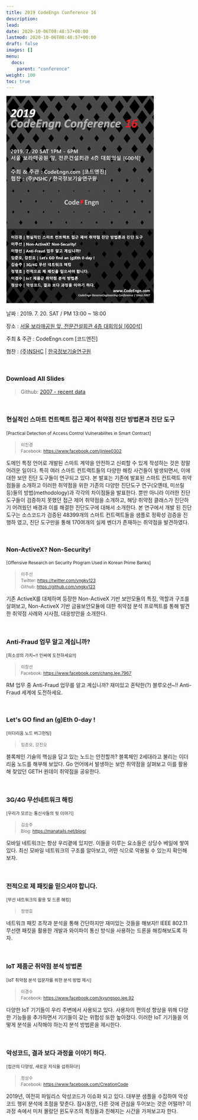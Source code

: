 ```yaml
---
title: 2019 CodeEngn Conference 16
description: 
lead: 
date: 2020-10-06T08:48:57+00:00
lastmod: 2020-10-06T08:48:57+00:00
draft: false
images: []
menu:
  docs:
    parent: "conference"
weight: 100
toc: true
---
```


<img class="img-fluid lazyload blur-up border-0" data-sizes=auto src=codeengn_conference_16_poster.png alt=Rectangle>


날짜 : 2019. 7. 20. SAT / PM 13:00 ~ 18:00 

장소 : <a href='https://map.naver.com/local/siteview.nhn?code=19039533' target='_blank'>서울 보라매공원 앞, 전문건설회관 4층 대회의실 [600석]</a>

주최 & 주관 : CodeEngn.com [코드엔진] &nbsp;

협찬 : <a href='https://www.nshc.net' target='_blank'>(주)NSHC</a> | <a href='https://kitri.re.kr' target='_blank'>한국정보기술연구원</a>

<br />

### Download All Slides

> Github: <a href='https://github.com/codeengn/codeengn-conference' target='_blank'>2007 - recent data</a>

<br />

### 현실적인 스마트 컨트랙트 접근 제어 취약점 진단 방법론과 진단 도구

<small>[Practical Detection of Access Control Vulnerabilites in Smart Contract]</small>

> <small>이진경 <br />
> Facebook: <a href='https://www.facebook.com/jinlee0302' target='_blank'>https://www.facebook.com/jinlee0302</a></small>

도메인 특정 언어로 개발된 스마트 계약을 안전하고 신뢰할 수 있게 작성하는 것은 정말 어려운 일이다. 특히 여러 스마트 컨트랙트들의 다양한 해킹 사건들이 발생되면서, 이에 대한 보안 진단 도구들이 연구되고 있다. 본 발표는 기존에 발표된 스마트 컨트랙트 취약점들을 소개하고 이러한 취약점을 위한 기존의 다양한 진단도구 연구(오옌테, 미쓰릴 등)들의 방법(methodology)과 각각의 차이점들을 발표한다. 뿐만 아니라 이러한 진단도구들이 검증하지 못했던 접근 제어 취약점을 소개하고, 해당 취약점 클래스가 진단하기 어려웠던 배경과 이를 해결한 진단도구에 대해서 소개한다. 본 연구에서 개발 된 진단도구는 소스코드가 검증된 48399개의 스마트 컨트랙트들을 샘플로 정확성 검증을 진행하 였고, 진단 도구만을 통해 170여개의 실제 벤더가 존재하는 취약점을 발견하였다.

<br />

### Non-ActiveX? Non-Security!

<small>[Offensive Research on Security Program Used in Korean Prime Banks]</small>

> <small>이주선 <br />
> Twitter: <a href='https://twitter.com/vngkv123' target='_blank'>https://twitter.com/vngkv123</a> <br />
> Github: <a href='https://github.com/vngkv123' target='_blank'>https://github.com/vngkv123</a></small>

기존 ActiveX를 대체하며 등장한 Non-ActiveX 기반 보안모듈의 특징, 역할과 구조를 살펴보고, Non-ActiveX 기반 금융보안모듈에 대한 취약점 분석 프로젝트를 통해 발견한 취약점 사례와 시사점, 대응방안을 소개한다.

<br />

### Anti-Fraud 업무 알고 계십니까?

<small>[희소성의 가치~!! 인싸에 도전하세요!!]</small>

> <small>이창선 <br />
> Facebook: <a href='https://www.facebook.com/chang.lee.7967' target='_blank'>https://www.facebook.com/chang.lee.7967</a></small>

RM 업무 중 Anti-Fraud 업무를 알고 계십니까? 재미있고 혼탁한(?) 블루오션~!! Anti-Fraud 세계에 도전하세요.

<br />

### Let's GO find an (g)Eth 0-day !

<small>[이더리움 노드 버그헌팅]</small>

> <small>임준오, 강진오</small> <br />

블록체인 기술의 핵심을 담고 있는 노드는 안전할까? 블록체인 2세대라고 불리는 이더리움 노드를 해부해 보았다. Go 언어에서 발생하는 보안 취약점을 살펴보고 이를 활용해 찾았던 GETH 원데이 취약점을 공유한다.

<br />

### 3G/4G 무선네트워크 해킹

<small>[우리가 모르는 통신사들의 뒷 이야기]</small>

> <small>김승주 <br />
> Blog: <a href='https://manatails.net/blog/' target='_blank'>https://manatails.net/blog/</a></small>

모바일 네트워크는 항상 우리곁에 있지만. 이들을 이루는 요소들은 상당수 베일에 쌓여 있다. 최신 모바일 네트워크의 구조를 알아보고, 어떤 식으로 악용될 수 있는지 확인해 보자.

<br />

### 전적으로 제 패킷을 믿으셔야 합니다.

<small>[무선 네트워크의 활용 및 드론 해킹]</small>

> <small>정영호 <br /></small>

네트워크 패킷 조작과 분석을 통해 간단하지만 재미있는 것들을 해보자!! IEEE 802.11 무선랜 패킷을 활용한 개발과 와이파이 통신 방식을 사용하는 드론을 해킹해보도록 하자.

<br />

### IoT 제품군 취약점 분석 방법론

<small>[IoT 취약점 분석 입문자를 위한 분석 방법 제시]</small>

> <small>이경수 <br />
> Facebook: <a href='https://www.facebook.com/kyungsoo.lee.92' target='_blank'>https://www.facebook.com/kyungsoo.lee.92</a></small>

다양한 IoT 기기들이 우리 주변에서 사용되고 있다. 사용자의 편의성 향상을 위해 다양한 기능들을 추가하면서 기기들이 갖는 위험성 또한 높아졌다. 이러한 IoT 기기들을 어떻게 분석을 시작해야 하는지 분석 방법론을 제시한다.

<br />

### 악성코드, 결과 보다 과정을 이야기 하다.

<small>[접근의 다양성, 새로운 지식을 섭취하다!]</small>

> <small>정상수 <br />
> Facebook: <a href=' https://www.facebook.com/CreationCode' target='_blank'> https://www.facebook.com/CreationCode</a></small>

2019년, 여전히 파일리스 악성코드가 이슈화 되고 있다. 대부분 샘플을 수집하여 악성코드 행위 분석에 초점을 맞춘다. 잠시동안, 다른 것에 관심을 두어보는 것은 어떨까? 이 과정 속에서 미처 몰랐던 윈도우즈의 특징들과 친해지는 시간을 가져보고자 한다.

